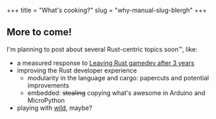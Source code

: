 +++
title = "What's cooking?"
slug = "why-manual-slug-blergh"
+++
## More to come!

I'm planning to post about several Rust-centric topics soon™, like:
- a measured response to [Leaving Rust gamedev after 3 years](https://loglog.games/blog/leaving-rust-gamedev/)
- improving the Rust developer experience
    - modularity in the language and cargo: papercuts and potential improvements
    - embedded: ~~stealing~~ copying what's awesome in Arduino and MicroPython
- playing with [wild](https://github.com/davidlattimore/wild), maybe?
